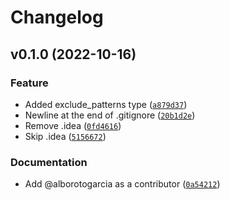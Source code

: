 # Changelog

<!--next-version-placeholder-->

## v0.1.0 (2022-10-16)
### Feature
* Added exclude_patterns type ([`a879d37`](https://github.com/alborotogarcia/pysampleboro/commit/a879d371c0d54cc8ff803292981dd2cc51fbb720))
* Newline at the end of .gitignore ([`20b1d2e`](https://github.com/alborotogarcia/pysampleboro/commit/20b1d2ed43a632371e576ab7f14f8f3bf213f9b2))
* Remove .idea ([`0fd4616`](https://github.com/alborotogarcia/pysampleboro/commit/0fd46165563d6d319348a48d0b0d30fcedb04b3a))
* Skip .idea ([`5156672`](https://github.com/alborotogarcia/pysampleboro/commit/5156672a56a92b1355079fd341f3900d2098ec9f))

### Documentation
* Add @alborotogarcia as a contributor ([`0a54212`](https://github.com/alborotogarcia/pysampleboro/commit/0a54212b2dfe4957d84ad8e8be5ccec5312671cc))
